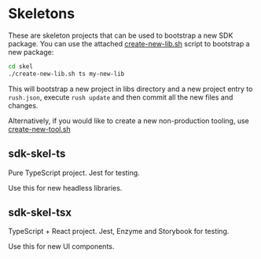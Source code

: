 # Skeletons

These are skeleton projects that can be used to bootstrap a new SDK package. You can use the
attached [create-new-lib.sh](create-new-lib.sh) script to bootstrap a new package:

```bash
cd skel
./create-new-lib.sh ts my-new-lib
```

This will bootstrap a new project in libs directory and a new project entry to `rush.json`,
execute `rush update` and then commit all the new files and changes.

Alternatively, if you would like to create a new non-production tooling, use [create-new-tool.sh](create-new-tool.sh)

## sdk-skel-ts

Pure TypeScript project. Jest for testing.

Use this for new headless libraries.

## sdk-skel-tsx

TypeScript + React project. Jest, Enzyme and Storybook for testing.

Use this for new UI components.
